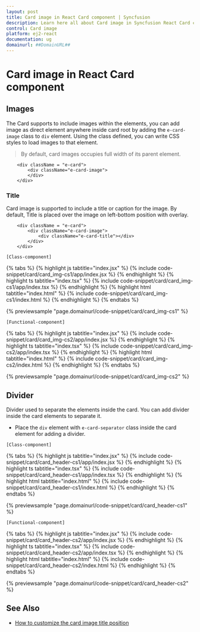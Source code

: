 ```yaml
---
layout: post
title: Card image in React Card component | Syncfusion
description: Learn here all about Card image in Syncfusion React Card component of Syncfusion Essential JS 2 and more.
control: Card image 
platform: ej2-react
documentation: ug
domainurl: ##DomainURL##
---
```


# Card image in React Card component

## Images

The Card supports to include images within the elements, you can add image as direct element anywhere inside card root by adding the `e-card-image` class to `div` element. Using the class defined, you can write CSS styles to load images to that element.

> By default, card images occupies full width of its parent element.

```
    <div className = "e-card">
        <div className="e-card-image">
        </div>
    </div>
```

### Title

Card image is supported to include a title or caption for the image. By default, Title is placed over the image on left-bottom position with overlay.

```
    <div className = "e-card">
        <div className="e-card-image">
            <div className="e-card-title"></div>
        </div>
    </div>
```

`[Class-component]`

{% tabs %}
{% highlight js tabtitle="index.jsx" %}
{% include code-snippet/card/card_img-cs1/app/index.jsx %}
{% endhighlight %}
{% highlight ts tabtitle="index.tsx" %}
{% include code-snippet/card/card_img-cs1/app/index.tsx %}
{% endhighlight %}
{% highlight html tabtitle="index.html" %}
{% include code-snippet/card/card_img-cs1/index.html %}
{% endhighlight %}
{% endtabs %}
        
{% previewsample "page.domainurl/code-snippet/card/card_img-cs1" %}

`[Functional-component]`

{% tabs %}
{% highlight js tabtitle="index.jsx" %}
{% include code-snippet/card/card_img-cs2/app/index.jsx %}
{% endhighlight %}
{% highlight ts tabtitle="index.tsx" %}
{% include code-snippet/card/card_img-cs2/app/index.tsx %}
{% endhighlight %}
{% highlight html tabtitle="index.html" %}
{% include code-snippet/card/card_img-cs2/index.html %}
{% endhighlight %}
{% endtabs %}
        
{% previewsample "page.domainurl/code-snippet/card/card_img-cs2" %}

## Divider

Divider used to separate the elements inside the card. You can add divider inside the card elements to separate it.

* Place the `div` element with `e-card-separator` class inside the card element for adding a divider.

`[Class-component]`

{% tabs %}
{% highlight js tabtitle="index.jsx" %}
{% include code-snippet/card/card_header-cs1/app/index.jsx %}
{% endhighlight %}
{% highlight ts tabtitle="index.tsx" %}
{% include code-snippet/card/card_header-cs1/app/index.tsx %}
{% endhighlight %}
{% highlight html tabtitle="index.html" %}
{% include code-snippet/card/card_header-cs1/index.html %}
{% endhighlight %}
{% endtabs %}
        
{% previewsample "page.domainurl/code-snippet/card/card_header-cs1" %}

`[Functional-component]`

{% tabs %}
{% highlight js tabtitle="index.jsx" %}
{% include code-snippet/card/card_header-cs2/app/index.jsx %}
{% endhighlight %}
{% highlight ts tabtitle="index.tsx" %}
{% include code-snippet/card/card_header-cs2/app/index.tsx %}
{% endhighlight %}
{% highlight html tabtitle="index.html" %}
{% include code-snippet/card/card_header-cs2/index.html %}
{% endhighlight %}
{% endtabs %}
        
{% previewsample "page.domainurl/code-snippet/card/card_header-cs2" %}

## See Also

* [How to customize the card image title position](./how-to/customize-the-card-image-title-position)